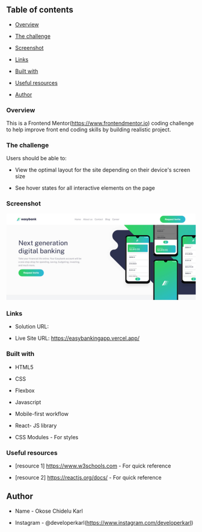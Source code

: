 ## Table of contents

  

-  [Overview](#overview)

-  [The challenge](#the-challenge)

-  [Screenshot](#screenshot)

-  [Links](#links)

-  [Built with](#built-with)

-  [Useful resources](#useful-resources)

-  [Author](#author)

  
  

### Overview

This is a Frontend Mentor(https://www.frontendmentor.io) coding challenge to help improve front end coding skills by building realistic project.

  
  

### The challenge


Users should be able to:

  

- View the optimal layout for the site depending on their device's screen size

- See hover states for all interactive elements on the page

  

### Screenshot

  

![](./screenshot.jpg)

  

### Links

- Solution URL:

- Live Site URL: https://easybankingapp.vercel.app/


### Built with

- HTML5

- CSS

- Flexbox

- Javascript

- Mobile-first workflow

- React- JS library

- CSS Modules - For styles

  
### Useful resources

- [resource 1] https://www.w3schools.com - For quick reference

- [resource 2] https://reactjs.org/docs/ - For quick reference
  
  
## Author

  
- Name - Okose Chidelu Karl

- Instagram - @developerkarl(https://www.instagram.com/developerkarl)

 
